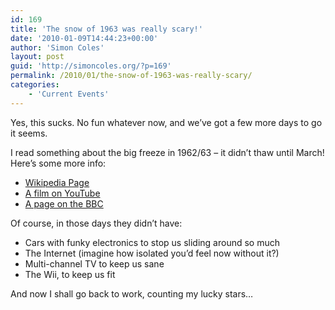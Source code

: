 ```yaml
---
id: 169
title: 'The snow of 1963 was really scary!'
date: '2010-01-09T14:44:23+00:00'
author: 'Simon Coles'
layout: post
guid: 'http://simoncoles.org/?p=169'
permalink: /2010/01/the-snow-of-1963-was-really-scary/
categories:
    - 'Current Events'
---
```


Yes, this sucks. No fun whatever now, and we’ve got a few more days to go it seems.

I read something about the big freeze in 1962/63 – it didn’t thaw until March! Here’s some more info:

- [Wikipedia Page](http://en.wikipedia.org/wiki/Winter_of_1962–1963_in_the_United_Kingdom)
- [A film on YouTube](http://www.youtube.com/watch?v=cl4pJwcE7JI)
- [A page on the BBC](http://www.bbc.co.uk/london/weather/big_freeze.shtml)

Of course, in those days they didn’t have:

- Cars with funky electronics to stop us sliding around so much
- The Internet (imagine how isolated you’d feel now without it?)
- Multi-channel TV to keep us sane
- The Wii, to keep us fit

And now I shall go back to work, counting my lucky stars…